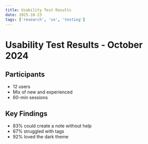 ```yaml
---
title: Usability Test Results
date: 2025-10-23
tags: ['research', 'ux', 'testing']
---
```


# Usability Test Results - October 2024

## Participants
- 12 users
- Mix of new and experienced
- 60-min sessions

## Key Findings
- 83% could create a note without help
- 67% struggled with tags
- 92% loved the dark theme